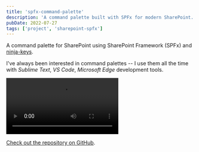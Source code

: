 ```yaml
---
title: 'spfx-command-palette'
description: 'A command palette built with SPFx for modern SharePoint.'
pubDate: 2022-07-27
tags: ['project', 'sharepoint-spfx']
---
```


A command palette for SharePoint using SharePoint Framework (SPFx) and [ninja-keys](https://github.com/ssleptsov/ninja-keys).

I've always been interested in command palettes -- I use them all the time with _Sublime Text_, _VS Code_, _Microsoft Edge_ development tools.

<video controls src="https://user-images.githubusercontent.com/786967/181392887-1ed8519b-dd22-4271-ab05-ac852062bcbc.mp4"></video>

[Check out the repository on GitHub](https://github.com/cwparsons/spfx-command-palette).
